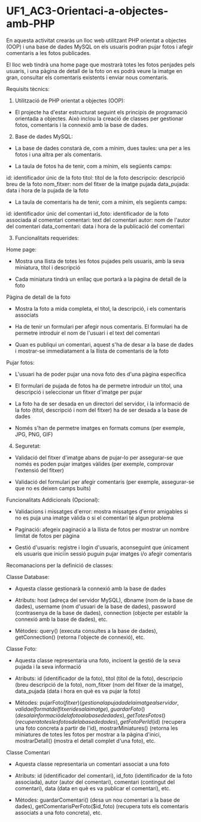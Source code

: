 # UF1_AC3-Orientaci-a-objectes-amb-PHP

En aquesta activitat crearàs un lloc web utilitzant PHP orientat a objectes (OOP) i una base de dades MySQL on els usuaris podran pujar fotos i afegir comentaris a les fotos publicades.

El lloc web tindrà una home page que mostrarà totes les fotos penjades pels usuaris, i una pàgina de detall de la foto on es podrà veure la imatge en gran, consultar els comentaris existents i enviar nous comentaris.



Requisits tècnics:

1. Utilització de PHP orientat a objectes (OOP):

- El projecte ha d'estar estructurat seguint els principis de programació orientada a objectes. Això inclou la creació de classes per gestionar fotos, comentaris i la connexió amb la base de dades.



2. Base de dades MySQL:

- La base de dades constarà de, com a mínim, dues taules: una per a les fotos i una altra per als comentaris.



- La taula de fotos ha de tenir, com a mínim, els següents camps:

id: identificador únic de la foto
titol: títol de la foto
descripcio: descripció breu de la foto
nom_fitxer: nom del fitxer de la imatge pujada
data_pujada: data i hora de la pujada de la foto


- La taula de comentaris ha de tenir, com a mínim, els següents camps:

id: identificador únic del comentari
id_foto: identificador de la foto associada al comentari
comentari: text del comentari
autor: nom de l'autor del comentari
data_comentari: data i hora de la publicació del comentari


3. Funcionalitats requerides:

Home page:
- Mostra una llista de totes les fotos pujades pels usuaris, amb la seva miniatura, títol i descripció



- Cada miniatura tindrà un enllaç que portarà a la pàgina de detall de la foto



Pàgina de detall de la foto
- Mostra la foto a mida completa, el títol, la descripció, i els comentaris associats



- Ha de tenir un formulari per afegir nous comentaris. El formulari ha de permetre introduir el nom de l'usuari i el text del comentari



- Quan es publiqui un comentari, aquest s'ha de desar a la base de dades i mostrar-se immediatament a la llista de comentaris de la foto



Pujar fotos:
- L'usuari ha de poder pujar una nova foto des d'una pàgina específica



- El formulari de pujada de fotos ha de permetre introduir un títol, una descripció i seleccionar un fitxer d'imatge per pujar



- La foto ha de ser desada en un directori del servidor, i la informació de la foto (títol, descripció i nom del fitxer) ha de ser desada a la base de dades



- Només s'han de permetre imatges en formats comuns (per exemple, JPG, PNG, GIF)



4. Seguretat:

- Validació del fitxer d'imatge abans de pujar-lo per assegurar-se que només es poden pujar imatges vàlides (per exemple, comprovar l'extensió del fitxer)



- Validació del formulari per afegir comentaris (per exemple, assegurar-se que no es deixen camps buits)



Funcionalitats Addicionals (Opcional):

- Validacions i missatges d'error: mostra missatges d'error amigables si no es puja una imatge vàlida o si el comentari té algun problema



- Paginació: afegeix paginació a la llista de fotos per mostrar un nombre limitat de fotos per pàgina



- Gestió d'usuaris: registre i login d'usuaris, aconseguint que únicament els usuaris que iniciïn sessió puguin pujar imatges i/o afegir comentaris


Recomanacions per la definició de classes:

Classe Database:

- Aquesta classe gestionarà la connexió amb la base de dades

- Atributs: host (adreça del servidor MySQL), dbname (nom de la base de dades), username (nom d'usuari de la base de dades), password (contrasenya de la base de dades), connection (objecte per establir la connexió amb la base de dades), etc.

- Mètodes: query() (executa consultes a la base de dades), getConnection() (retorna l'objecte de connexió), etc.

Classe Foto:

- Aquesta classe representaria una foto, incloent la gestió de la seva pujada i la seva informació

- Atributs: id (identificador de la foto), titol (títol de la foto), descripcio (breu descripció de la foto), nom_fitxer (nom del fitxer de la imatge), data_pujada (data i hora en què es va pujar la foto)

- Mètodes: pujarFoto($fitxer) (gestiona la pujada de la imatge al servidor, valida el format del fitxer i desa la imatge), guardarFoto() (desa la informació de la foto a la base de dades), getTotesFotos() (recupera totes les fotos de la base de dades), getFotoPerId($id) (recupera una foto concreta a partir de l'id), mostrarMiniatures() (retorna les miniatures de totes les fotos per mostrar a la pàgina d'inici, mostrarDetall() (mostra el detall complet d'una foto), etc.

Classe Comentari

- Aquesta classe representaria un comentari associat a una foto

- Atributs: id (identificador del comentari), id_foto (identificador de la foto associada), autor (autor del comentari), comentari (contingut del comentari), data (data en què es va publicar el comentari), etc.

- Mètodes: guardarComentari() (desa un nou comentari a la base de dades), getComentarisPerFoto($id_foto) (recupera tots els comentaris associats a una foto concreta), etc.